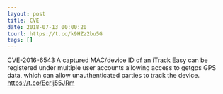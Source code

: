 ```yaml
---
layout: post
title: CVE
date: 2018-07-13 00:00:20
tourl: https://t.co/k9HZz2bu5G
tags: []
---
```

CVE-2016-6543 A captured MAC/device ID of an iTrack Easy can be registered under multiple user accounts allowing access to getgps GPS data, which can allow unauthenticated parties to track the device.  https://t.co/Ecrij55JRm